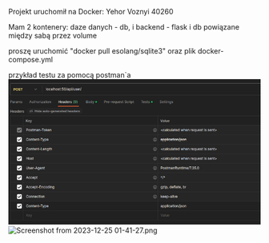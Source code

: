 Projekt uruchomił na Docker: Yehor Voznyi 40260

Mam 2 kontenery: daze danych - db, i backend - flask i db
powiązane między sabą przez volume


proszę uruchomić "docker pull esolang/sqlite3"
oraz plik docker-compose.yml 



przykład testu za pomocą postman`a
![img.png](img.png)
![Screenshot from 2023-12-25 01-41-27.png](..%2F..%2FPictures%2FScreenshots%2FScreenshot%20from%202023-12-25%2001-41-27.png)